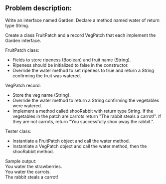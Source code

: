 ## Problem description:

Write an interface named Garden. Declare a method named water of return type String.

Create a class FruitPatch and a record VegPatch that each implement the Garden interface.

FruitPatch class:
- Fields to store ripeness (Boolean) and fruit name (String).
- Ripeness should be initialized to false in the constructor.
- Override the water method to set ripeness to true and return a String confirming the fruit was watered.

VegPatch record:
- Store the veg name (String).
- Override the water method to return a String confirming the vegetables were watered.
- Implement a method called shooRabbit with return type String. If the vegetables in the patch are carrots return "The rabbit steals a carrot!". If they are not carrots, return "You successfully shoo away the rabbit.".

Tester class:
- Instantiate a FruitPatch object and call the water method.
- Instantiate a VegPatch object and call the water method, then the shooRabbit method.

Sample output:
<br>You water the strawberries.
<br>You water the carrots.
<br>The rabbit steals a carrot!